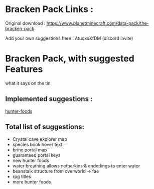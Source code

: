# Bracken Pack Links : 
Original download : https://www.planetminecraft.com/data-pack/the-bracken-pack

Add your own suggestions here : AtuqxsXfDM (discord invite)

# Bracken Pack, with suggested Features
what it says on the tin


## Implemented suggestions : 
[hunter-foods](https://github.com/unholy-codeism/BPSuggestedFeatures/tree/hunter-foods)

## Total list of suggestions:
- Crystal cave explorer map
- species book hover text
- brine portal map
- guaranteed portal keys
- new hunter foods
- water breathing allows netherkins & enderlings to enter water
- beanstalk structure from overworld -> fae
- rpg titles 
- more hunter foods
